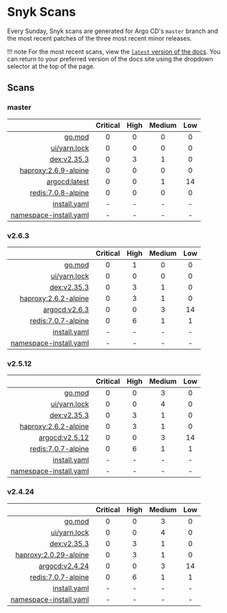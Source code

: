 # Snyk Scans

Every Sunday, Snyk scans are generated for Argo CD's `master` branch and the most recent patches of the three most
recent minor releases.

!!! note
    For the most recent scans, view the [`latest` version of the docs](https://argo-cd.readthedocs.io/en/latest/snyk/).
    You can return to your preferred version of the docs site using the dropdown selector at the top of the page.

## Scans

### master

|    | Critical | High | Medium | Low |
|---:|:--------:|:----:|:------:|:---:|
| [go.mod](master/argocd-test.html) | 0 | 0 | 0 | 0 |
| [ui/yarn.lock](master/argocd-test.html) | 0 | 0 | 0 | 0 |
| [dex:v2.35.3](master/ghcr.io_dexidp_dex_v2.35.3.html) | 0 | 3 | 1 | 0 |
| [haproxy:2.6.9-alpine](master/haproxy_2.6.9-alpine.html) | 0 | 0 | 0 | 0 |
| [argocd:latest](master/quay.io_argoproj_argocd_latest.html) | 0 | 0 | 1 | 14 |
| [redis:7.0.8-alpine](master/redis_7.0.8-alpine.html) | 0 | 0 | 0 | 0 |
| [install.yaml](master/argocd-iac-install.html) | - | - | - | - |
| [namespace-install.yaml](master/argocd-iac-namespace-install.html) | - | - | - | - |

### v2.6.3

|    | Critical | High | Medium | Low |
|---:|:--------:|:----:|:------:|:---:|
| [go.mod](v2.6.3/argocd-test.html) | 0 | 1 | 0 | 0 |
| [ui/yarn.lock](v2.6.3/argocd-test.html) | 0 | 0 | 0 | 0 |
| [dex:v2.35.3](v2.6.3/ghcr.io_dexidp_dex_v2.35.3.html) | 0 | 3 | 1 | 0 |
| [haproxy:2.6.2-alpine](v2.6.3/haproxy_2.6.2-alpine.html) | 0 | 3 | 1 | 0 |
| [argocd:v2.6.3](v2.6.3/quay.io_argoproj_argocd_v2.6.3.html) | 0 | 0 | 3 | 14 |
| [redis:7.0.7-alpine](v2.6.3/redis_7.0.7-alpine.html) | 0 | 6 | 1 | 1 |
| [install.yaml](v2.6.3/argocd-iac-install.html) | - | - | - | - |
| [namespace-install.yaml](v2.6.3/argocd-iac-namespace-install.html) | - | - | - | - |

### v2.5.12

|    | Critical | High | Medium | Low |
|---:|:--------:|:----:|:------:|:---:|
| [go.mod](v2.5.12/argocd-test.html) | 0 | 0 | 3 | 0 |
| [ui/yarn.lock](v2.5.12/argocd-test.html) | 0 | 0 | 4 | 0 |
| [dex:v2.35.3](v2.5.12/ghcr.io_dexidp_dex_v2.35.3.html) | 0 | 3 | 1 | 0 |
| [haproxy:2.6.2-alpine](v2.5.12/haproxy_2.6.2-alpine.html) | 0 | 3 | 1 | 0 |
| [argocd:v2.5.12](v2.5.12/quay.io_argoproj_argocd_v2.5.12.html) | 0 | 0 | 3 | 14 |
| [redis:7.0.7-alpine](v2.5.12/redis_7.0.7-alpine.html) | 0 | 6 | 1 | 1 |
| [install.yaml](v2.5.12/argocd-iac-install.html) | - | - | - | - |
| [namespace-install.yaml](v2.5.12/argocd-iac-namespace-install.html) | - | - | - | - |

### v2.4.24

|    | Critical | High | Medium | Low |
|---:|:--------:|:----:|:------:|:---:|
| [go.mod](v2.4.24/argocd-test.html) | 0 | 0 | 3 | 0 |
| [ui/yarn.lock](v2.4.24/argocd-test.html) | 0 | 0 | 4 | 0 |
| [dex:v2.35.3](v2.4.24/ghcr.io_dexidp_dex_v2.35.3.html) | 0 | 3 | 1 | 0 |
| [haproxy:2.0.29-alpine](v2.4.24/haproxy_2.0.29-alpine.html) | 0 | 3 | 1 | 0 |
| [argocd:v2.4.24](v2.4.24/quay.io_argoproj_argocd_v2.4.24.html) | 0 | 0 | 3 | 14 |
| [redis:7.0.7-alpine](v2.4.24/redis_7.0.7-alpine.html) | 0 | 6 | 1 | 1 |
| [install.yaml](v2.4.24/argocd-iac-install.html) | - | - | - | - |
| [namespace-install.yaml](v2.4.24/argocd-iac-namespace-install.html) | - | - | - | - |
